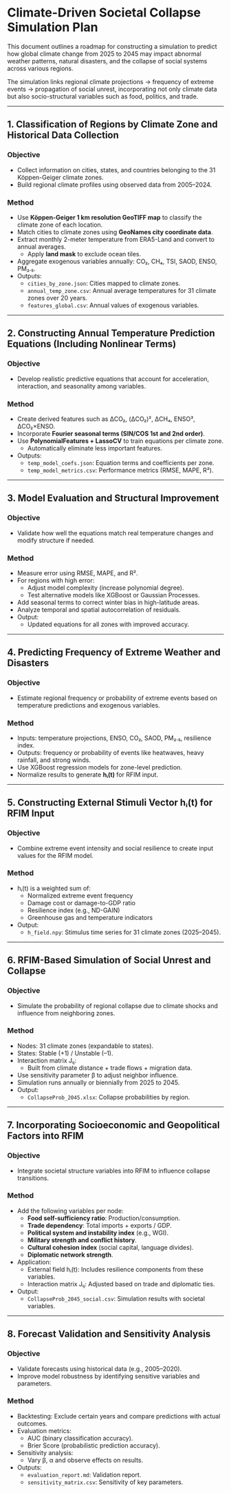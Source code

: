 # Climate-Driven Societal Collapse Simulation Plan

This document outlines a roadmap for constructing a simulation to predict how global climate change from 2025 to 2045 may impact abnormal weather patterns, natural disasters, and the collapse of social systems across various regions.

The simulation links regional climate projections → frequency of extreme events → propagation of social unrest, incorporating not only climate data but also socio-structural variables such as food, politics, and trade.

---

## 1. Classification of Regions by Climate Zone and Historical Data Collection

### Objective
- Collect information on cities, states, and countries belonging to the 31 Köppen-Geiger climate zones.
- Build regional climate profiles using observed data from 2005–2024.

### Method
- Use **Köppen-Geiger 1 km resolution GeoTIFF map** to classify the climate zone of each location.
- Match cities to climate zones using **GeoNames city coordinate data**.
- Extract monthly 2-meter temperature from ERA5-Land and convert to annual averages.
  - Apply **land mask** to exclude ocean tiles.
- Aggregate exogenous variables annually: CO₂, CH₄, TSI, SAOD, ENSO, PM₂.₅.
- Outputs:
  - `cities_by_zone.json`: Cities mapped to climate zones.
  - `annual_temp_zone.csv`: Annual average temperatures for 31 climate zones over 20 years.
  - `features_global.csv`: Annual values of exogenous variables.

---

## 2. Constructing Annual Temperature Prediction Equations (Including Nonlinear Terms)

### Objective
- Develop realistic predictive equations that account for acceleration, interaction, and seasonality among variables.

### Method
- Create derived features such as ΔCO₂, (ΔCO₂)², ΔCH₄, ENSO³, ΔCO₂×ENSO.
- Incorporate **Fourier seasonal terms (SIN/COS 1st and 2nd order)**.
- Use **PolynomialFeatures + LassoCV** to train equations per climate zone.
  - Automatically eliminate less important features.
- Outputs:
  - `temp_model_coefs.json`: Equation terms and coefficients per zone.
  - `temp_model_metrics.csv`: Performance metrics (RMSE, MAPE, R²).

---

## 3. Model Evaluation and Structural Improvement

### Objective
- Validate how well the equations match real temperature changes and modify structure if needed.

### Method
- Measure error using RMSE, MAPE, and R².
- For regions with high error:
  - Adjust model complexity (increase polynomial degree).
  - Test alternative models like XGBoost or Gaussian Processes.
- Add seasonal terms to correct winter bias in high-latitude areas.
- Analyze temporal and spatial autocorrelation of residuals.
- Output:
  - Updated equations for all zones with improved accuracy.

---

## 4. Predicting Frequency of Extreme Weather and Disasters

### Objective
- Estimate regional frequency or probability of extreme events based on temperature predictions and exogenous variables.

### Method
- Inputs: temperature projections, ENSO, CO₂, SAOD, PM₂.₅, resilience index.
- Outputs: frequency or probability of events like heatwaves, heavy rainfall, and strong winds.
- Use XGBoost regression models for zone-level prediction.
- Normalize results to generate **hᵢ(t)** for RFIM input.

---

## 5. Constructing External Stimuli Vector hᵢ(t) for RFIM Input

### Objective
- Combine extreme event intensity and social resilience to create input values for the RFIM model.

### Method
- hᵢ(t) is a weighted sum of:
  - Normalized extreme event frequency
  - Damage cost or damage-to-GDP ratio
  - Resilience index (e.g., ND-GAIN)
  - Greenhouse gas and temperature indicators
- Output:
  - `h_field.npy`: Stimulus time series for 31 climate zones (2025–2045).

---

## 6. RFIM-Based Simulation of Social Unrest and Collapse

### Objective
- Simulate the probability of regional collapse due to climate shocks and influence from neighboring zones.

### Method
- Nodes: 31 climate zones (expandable to states).
- States: Stable (+1) / Unstable (–1).
- Interaction matrix Jᵢⱼ:
  - Built from climate distance + trade flows + migration data.
- Use sensitivity parameter β to adjust neighbor influence.
- Simulation runs annually or biennially from 2025 to 2045.
- Output:
  - `CollapseProb_2045.xlsx`: Collapse probabilities by region.

---

## 7. Incorporating Socioeconomic and Geopolitical Factors into RFIM

### Objective
- Integrate societal structure variables into RFIM to influence collapse transitions.

### Method
- Add the following variables per node:
  - **Food self-sufficiency ratio**: Production/consumption.
  - **Trade dependency**: Total imports + exports / GDP.
  - **Political system and instability index** (e.g., WGI).
  - **Military strength and conflict history**.
  - **Cultural cohesion index** (social capital, language divides).
  - **Diplomatic network strength**.
- Application:
  - External field hᵢ(t): Includes resilience components from these variables.
  - Interaction matrix Jᵢⱼ: Adjusted based on trade and diplomatic ties.
- Output:
  - `CollapseProb_2045_social.csv`: Simulation results with societal variables.

---

## 8. Forecast Validation and Sensitivity Analysis

### Objective
- Validate forecasts using historical data (e.g., 2005–2020).
- Improve model robustness by identifying sensitive variables and parameters.

### Method
- Backtesting: Exclude certain years and compare predictions with actual outcomes.
- Evaluation metrics:
  - AUC (binary classification accuracy).
  - Brier Score (probabilistic prediction accuracy).
- Sensitivity analysis:
  - Vary β, α and observe effects on results.
- Outputs:
  - `evaluation_report.md`: Validation report.
  - `sensitivity_matrix.csv`: Sensitivity of key parameters.
